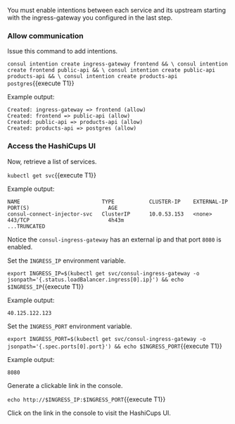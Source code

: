 You must enable intentions between each service
and its upstream starting with the ingress-gateway
you configured in the last step.

### Allow communication

Issue this command to add intentions.

`consul intention create ingress-gateway frontend && \
consul intention create frontend public-api && \
consul intention create public-api products-api && \
consul intention create products-api postgres`{{execute T1}}

Example output:

```plaintext
Created: ingress-gateway => frontend (allow)
Created: frontend => public-api (allow)
Created: public-api => products-api (allow)
Created: products-api => postgres (allow)
```

### Access the HashiCups UI

Now, retrieve a list of services.

`kubectl get svc`{{execute T1}}

Example output:

```plaintext
NAME                          TYPE           CLUSTER-IP    EXTERNAL-IP      PORT(S)                         AGE
consul-connect-injector-svc   ClusterIP      10.0.53.153   <none>           443/TCP                         4h43m
...TRUNCATED
```

Notice the `consul-ingress-gateway` has an external ip
and that port `8080` is enabled.

Set the `INGRESS_IP` environment variable.

`export INGRESS_IP=$(kubectl get svc/consul-ingress-gateway -o jsonpath='{.status.loadBalancer.ingress[0].ip}') && echo $INGRESS_IP`{{execute T1}}

Example output:

```plaintext
40.125.122.123
```

Set the `INGRESS_PORT` environment variable.

`export INGRESS_PORT=$(kubectl get svc/consul-ingress-gateway -o jsonpath='{.spec.ports[0].port}') && echo $INGRESS_PORT`{{execute T1}}

Example output:

```plaintext
8080
```

Generate a clickable link in the console.

`echo http://$INGRESS_IP:$INGRESS_PORT`{{execute T1}}

Click on the link in the console to visit the HashiCups UI.
